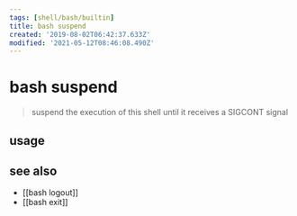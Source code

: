 ```yaml
---
tags: [shell/bash/builtin]
title: bash suspend
created: '2019-08-02T06:42:37.633Z'
modified: '2021-05-12T08:46:08.490Z'
---
```


# bash suspend

> suspend the execution of this shell until it receives a SIGCONT signal

## usage

## see also
- [[bash logout]]
- [[bash exit]]
